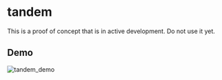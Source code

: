 # tandem

This is a proof of concept that is in active development. Do not use it yet.

## Demo

![tandem_demo](https://github.com/user-attachments/assets/c1f0a98f-dc65-45e1-9309-c087fab28290)
